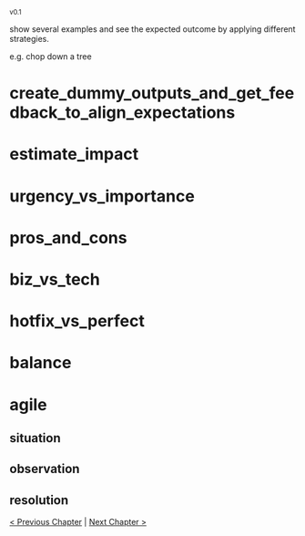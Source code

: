 <sub>v0.1</sub>

show several examples and see the expected outcome by applying different strategies.

e.g. chop down a tree

# create_dummy_outputs_and_get_feedback_to_align_expectations

# estimate_impact

# urgency_vs_importance

# pros_and_cons

# biz_vs_tech

# hotfix_vs_perfect

# balance

# agile

## situation

## observation

## resolution


[< Previous Chapter](5_decompose.md) | [Next Chapter >](7_test_and_analyze.md)
